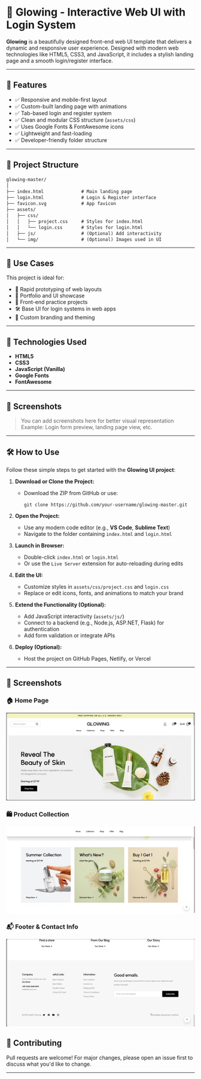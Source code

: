 
# 🌟 Glowing - Interactive Web UI with Login System

**Glowing** is a beautifully designed front-end web UI template that delivers a dynamic and responsive user experience. Designed with modern web technologies like HTML5, CSS3, and JavaScript, it includes a stylish landing page and a smooth login/register interface.

---

## 🚀 Features

- ✅ Responsive and mobile-first layout
- ✅ Custom-built landing page with animations
- ✅ Tab-based login and register system
- ✅ Clean and modular CSS structure (`assets/css`)
- ✅ Uses Google Fonts & FontAwesome icons
- ✅ Lightweight and fast-loading
- ✅ Developer-friendly folder structure

---

## 📂 Project Structure

```
glowing-master/
│
├── index.html              # Main landing page
├── login.html              # Login & Register interface
├── favicon.svg             # App favicon
├── assets/
│   ├── css/
│   │   ├── project.css     # Styles for index.html
│   │   └── login.css       # Styles for login.html
│   ├── js/                 # (Optional) Add interactivity
│   └── img/                # (Optional) Images used in UI
```

---

## 🎯 Use Cases

This project is ideal for:

- 🚀 Rapid prototyping of web layouts
- 💼 Portfolio and UI showcase
- 🧪 Front-end practice projects
- 🛠️ Base UI for login systems in web apps
- 🎨 Custom branding and theming

---

## 🧰 Technologies Used

- **HTML5**
- **CSS3**
- **JavaScript (Vanilla)**
- **Google Fonts**
- **FontAwesome**

---

## 📸 Screenshots

> You can add screenshots here for better visual representation  
> Example: Login form preview, landing page view, etc.

---

## 🛠️ How to Use

Follow these simple steps to get started with the **Glowing UI project**:

1. **Download or Clone the Project:**
   - Download the ZIP from GitHub or use:
     ```
     git clone https://github.com/your-username/glowing-master.git
     ```

2. **Open the Project:**
   - Use any modern code editor (e.g., **VS Code**, **Sublime Text**)
   - Navigate to the folder containing `index.html` and `login.html`

3. **Launch in Browser:**
   - Double-click `index.html` or `login.html`
   - Or use the `Live Server` extension for auto-reloading during edits

4. **Edit the UI:**
   - Customize styles in `assets/css/project.css` and `login.css`
   - Replace or edit icons, fonts, and animations to match your brand

5. **Extend the Functionality (Optional):**
   - Add JavaScript interactivity (`assets/js/`)
   - Connect to a backend (e.g., Node.js, ASP.NET, Flask) for authentication
   - Add form validation or integrate APIs

6. **Deploy (Optional):**
   - Host the project on GitHub Pages, Netlify, or Vercel

---


## 📸 Screenshots

### 🏠 Home Page
![Home Page](assets/images/screenshot-home.png)

### 🛍️ Product Collection
![Collection Section](assets/images/screenshot-collection.png)

### 📬 Footer & Contact Info
![Footer](assets/images/screenshot-footer.png)


## 🤝 Contributing

Pull requests are welcome! For major changes, please open an issue first to discuss what you'd like to change.

---
